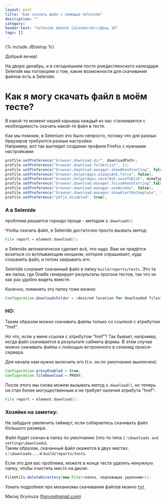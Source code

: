 ```yaml
---
layout: post
title: "Как скачать файл с помощью Selenide"
description: ""
category:
header-text: "Selenide Advent Calendar<br/>День 10"
tags: []
---
```

{% include JB/setup %}

Добрый вечер!

На дворе декабрь, и в сегодняшнем посте рождественского календаря Selenide мы поговорим о том, какие возможности 
для скачивания файлов есть в Selenide.


# Как я могу скачать файл в моём тесте?

В какой-то момент нашей карьеры каждый из нас сталкивается с необходимость скачать какой-то файл в тесте.

Как мы помним, в Selenium это было непросто, потому что для разных браузеров требуются разные настройки.  
Например, вот так выглядит создание профиля Firefox с нужными настройками:

```java
profile.setPreference("browser.download.dir", downloadPath);
profile.setPreference("browser.download.folderList", 2);
profile.setPreference("browser.download.manager.showWhenStarting", false);
profile.setPreference("browser.helperApps.alwaysAsk.force", false);
profile.setPreference("browser.helperApps.neverAsk.saveToDisk", mimeTypes);
profile.setPreference("browser.download.manager.focusWhenStarting",false);
profile.setPreference("browser.download.manager.useWindow", false);
profile.setPreference("browser.download.manager.showAlertOnComplete", false);
profile.setPreference("pdfjs.disabled", true);
```

### А в Selenide
проблема решается гораздо проще - методом `$.download()`.

Чтобы скачать файл, в Selenide достаточно просто вызвать метод:

```java
File report = element.download();
```

и Selenide автоматически сделает всё, что надо. Вам не придётся возиться со всплывающим окошком, которое спрашивает, 
куда сохранить файл, и потом закрывать его.

Selenide сохранит скачанный файл в папку `build/reports/tests`. Это та же папка, где Gradle генерирует результаты прогона тестов,
так что их как раз удобно видеть вместе.

Конечно, поменять эту папку тоже можно:

```java
Configuration.downloadsFolder = <desired location for downloaded files>;
```

### НО:
Таким образом можно скачивать файлы только со ссылкой с атрибутом "href".  

Но что, если у меня ссылки с атрибутом "href"? Так бывает, например, когда файл скачивается в результате сабмита формы.
В этом случае можно скачивать файлы с помощью встроенного в селенид прокси-сервера.

Для начала нам нужно включить его (т.к. он по умолчанию выключен):

```java
Configuration.proxyEnabled = true;
Configuration.fileDownload = PROXY;
```

После этого мы снова можем вызывать метод `$.download()`, но теперь он стал более могущественным и не требует наличия атрибута "href":

```java
File report = element.download();
```

### Хозяйке на заметку:
Не забудьте увеличить таймаут, если собираетесь скачивать файл большого размера. 

Файл будет скачан в папку по умолчанию (что-то типа `C:\downloads and settings\downloads`).   
Таким образом, скачанный файл окажется в двух местах: `c:\downloads...` и `build/reports/tests`.

Если это для вас проблема, можете в конце теста удалить ненужную папку, чтобы очистить место на диске:

```java
FileUtils.deleteDirectory(new File(<папка, подлежащая удалению>));  
```

Узнать подробнее про механизмы скачивания файлов можно [тут](https://ru.selenide.org/2016/08/27/selenide-3.9.1/).



Maciej Grymuza (figrym@gmail.com)
